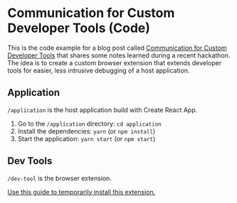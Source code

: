 # Communication for Custom Developer Tools (Code)

This is the code example for a blog post called [Communication for Custom Developer Tools](https://blog.khanacademy.org/communication-for-custom-developer-tools/) that shares some notes learned during a recent hackathon. The idea is to create a custom browser extension that extends developer tools for easier, less intrusive debugging of a host application.

## Application

`/application` is the host application build with Create React App.

1. Go to the `/application` directory: `cd application`
2. Install the dependencies: `yarn` (or `npm install`)
3. Start the application: `yarn start` (or `npm start`)

## Dev Tools

`/dev-tool` is the browser extension.

[Use this guide to temporarily install this extension.](https://developer.mozilla.org/en-US/docs/Mozilla/Add-ons/WebExtensions/Your_first_WebExtension#installing)
